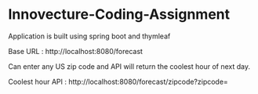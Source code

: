 # Innovecture-Coding-Assignment
Application is built using spring boot and thymleaf

Base URL : http://localhost:8080/forecast

Can enter any US zip code and API will return the coolest hour of next day.

Coolest hour API : http://localhost:8080/forecast/zipcode?zipcode=<any US zip code>

